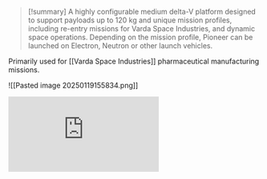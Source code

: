 >[!summary]
>A highly configurable medium delta-V platform designed to support payloads up to 120 kg and unique mission profiles, including re-entry missions for Varda Space Industries, and dynamic space operations. Depending on the mission profile, Pioneer can be launched on Electron, Neutron or other launch vehicles.  

Primarily used for [[Varda Space Industries]] pharmaceutical manufacturing missions. 

![[Pasted image 20250119155834.png]]

<div class="responsive-video">
<iframe src="https://www.youtube.com/embed/Wt_1MGBIAeU" title="Varda&#39;s Winnebago-1 Is Operational" frameborder="0" allow="accelerometer; autoplay; clipboard-write; encrypted-media; gyroscope; picture-in-picture; web-share" referrerpolicy="strict-origin-when-cross-origin" allowfullscreen></iframe>
</div>

